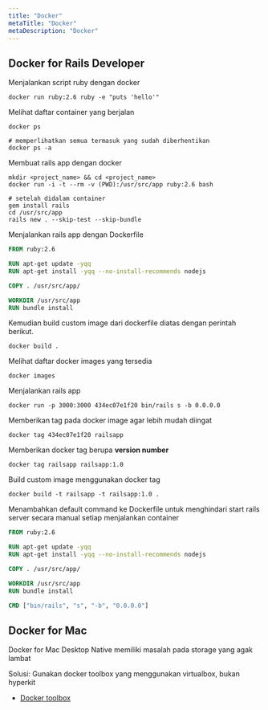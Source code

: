 ```yaml
---
title: "Docker"
metaTitle: "Docker"
metaDescription: "Docker"
---
```


## Docker for Rails Developer

Menjalankan script ruby dengan docker

```shell
docker run ruby:2.6 ruby -e "puts 'hello'"
```

Melihat daftar container yang berjalan

```shell
docker ps

# memperlihatkan semua termasuk yang sudah diberhentikan
docker ps -a
```

Membuat rails app dengan docker

```shell
mkdir <project_name> && cd <project_name>
docker run -i -t --rm -v (PWD):/usr/src/app ruby:2.6 bash

# setelah didalam container
gem install rails
cd /usr/src/app
rails new . --skip-test --skip-bundle
```

Menjalankan rails app dengan Dockerfile

```dockerfile
FROM ruby:2.6

RUN apt-get update -yqq
RUN apt-get install -yqq --no-install-recommends nodejs

COPY . /usr/src/app/

WORKDIR /usr/src/app
RUN bundle install
```

Kemudian build custom image dari dockerfile diatas dengan perintah berikut.

```shell
docker build .
```

Melihat daftar docker images yang tersedia

```shell
docker images
```

Menjalankan rails app

```
docker run -p 3000:3000 434ec07e1f20 bin/rails s -b 0.0.0.0
```

Memberikan tag pada docker image agar lebih mudah diingat

```shell
docker tag 434ec07e1f20 railsapp
```

Memberikan docker tag berupa **version number**

```shell
docker tag railsapp railsapp:1.0
```

Build custom image menggunakan docker tag

```shell
docker build -t railsapp -t railsapp:1.0 .
```

Menambahkan default command ke Dockerfile untuk menghindari start rails server secara manual setiap menjalankan container

```dockerfile
FROM ruby:2.6

RUN apt-get update -yqq
RUN apt-get install -yqq --no-install-recommends nodejs

COPY . /usr/src/app/

WORKDIR /usr/src/app
RUN bundle install

CMD ["bin/rails", "s", "-b", "0.0.0.0"]
```

## Docker for Mac

Docker for Mac Desktop Native memiliki masalah pada storage yang agak lambat

Solusi: Gunakan docker toolbox yang menggunakan virtualbox, bukan hyperkit

- [Docker toolbox](https://docs.docker.com/docker-for-mac/docker-toolbox)
